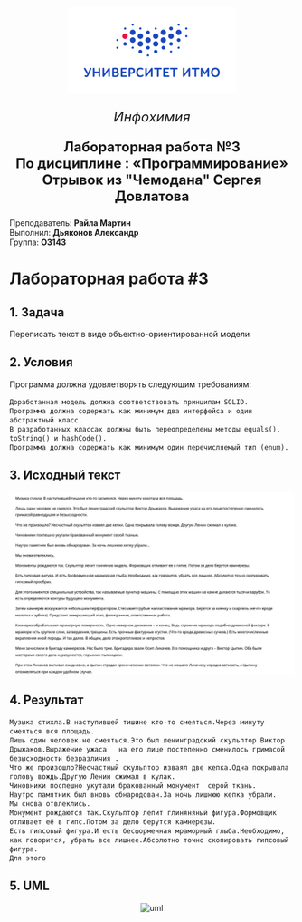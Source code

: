 <p align="center">
  <img src="./src/main/resources/Picture1.png"  alt="logo"/>
</p>
<p align="center" style ="font-size: 24px"><em>Инфохимия</em></p>

<p align="center" style ="font-size: 24px"><strong>Лабораторная работа №3 </br>
По дисциплине : «Программирование»</br>
Отрывок из "Чемодана" Сергея Довлатова</strong>
</p>
<p align="left">Преподаватель: <strong>Райла Мартин</strong></br>
Выполнил: <strong>Дьяконов Александр</strong></br>
Группа: <strong>O3143</strong>
</p>

# Лабораторная работа #3

## 1. Задача
Переписать текст в виде объектно-ориентированной модели
## 2. Условия
Программа должна удовлетворять следующим требованиям:

    Доработанная модель должна соответствовать принципам SOLID.
    Программа должна содержать как минимум два интерфейса и один абстрактный класс.
    В разработанных классах должны быть переопределены методы equals(), toString() и hashCode().
    Программа должна содержать как минимум один перечисляемый тип (enum).

## 3. Исходный текст
<p align="center">
  <img src="./src/main/resources/text.jpg"  alt="text"/>
</p>

## 4. Результат
<p align="center">

    Музыка стихла.В наступившей тишине кто-то смеяться.Через минуту смеяться вся площадь.
    Лишь один человек не смеяться.Это был ленинградский скульптор Виктор Дрыжаков.Выражение ужаса   на его лице постепенно сменилось гримасой безысходности безразличия .
    Что же произошло?Несчастный скульптор изваял две кепка.Одна покрывала голову вождь.Другую Ленин сжимал в кулак.
    Чиновники поспешно укутали бракованный монумент  серой ткань.
    Наутро памятник был вновь обнародован.За ночь лишнюю кепка убрали.
    Мы снова отвлеклись.
    Монумент рождаются так.Скульптор лепит глиняняный фигура.Формовщик отливает её в гипс.Потом за дело берутся камнерезы.
    Есть гипсовый фигура.И есть бесформенная мраморный глыба.Необходимо, как говорится, убрать все лишнее.Абсолютно точно скопировать гипсовый фигура.
    Для этого
</p>

## 5. UML
<p align="center">
  <img src="./src/main/resources/uml.jpg"  alt="uml"/>
</p>
